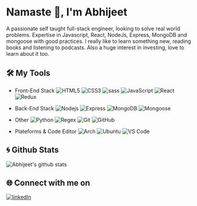 # Namaste 🙏️, I'm Abhijeet

A passionate self taught full-stack engineer, looking to solve real world problems. Expertise in Javascript, React, NodeJs, Express, MongoDB and mongoose with good practices. I really like to learn something new, reading books and listening to podcasts. Also a huge interest in investing, love to learn about it too.

## 🛠️ My Tools
* Front-End Stack 
![HTML5](https://img.shields.io/badge/-HTML5-black?style=flat-square&logo=html5&logoColor=E34F26)
![CSS3](https://img.shields.io/badge/-CSS3-black?style=flat-square&logo=css3&logoColor=1572B6)
![sass](https://img.shields.io/badge/-SASS-black?style=flat-square&logo=Sass)
![JavaScript](https://img.shields.io/badge/JavaScript-black?style=flat-square&logo=javascript)
![React](https://img.shields.io/badge/-React-black?style=flat-square&logo=react)
![Redux](https://img.shields.io/badge/-Redux-black?style=flat-square&logo=redux)

* Back-End Stack 
![Nodejs](https://img.shields.io/badge/Nodejs-black?style=flat-square&logo=Node.js)
![Express](https://img.shields.io/badge/-Express.js-black?style=flat-square&logo=Express)
![MongoDB](https://img.shields.io/badge/-MongoDB-black?style=flat-square&logo=mongodb)
![Mongoose](https://img.shields.io/badge/-Mongoose-black?style=flat-square&logo=mongoose)

* Other 
![Python](https://img.shields.io/badge/-Python-black?style=flat-square&logo=Python)
![Regex](https://img.shields.io/badge/-Regex-black?style=flat-square&logo=Regex)
![Git](https://img.shields.io/badge/-Git-black?style=flat-square&logo=git)
![GitHub](https://img.shields.io/badge/-GitHub-black?style=flat-square&logo=github)

* Plateforms & Code Editor 
![Arch](https://img.shields.io/badge/-Arch-black?style=flat-square&logo=arch-linux)
![Ubuntu](https://img.shields.io/badge/-Ubuntu-black?style=flat-square&logo=ubuntu)
![VS Code](https://img.shields.io/badge/-VS_Code-black?style=flat-square&logo=visual-studio-code)

## 🌀 Github Stats

![Abhijeet's github stats](https://github-readme-stats.vercel.app/api?username=abhijeet199&show_icons=true&title_color=fff&icon_color=79ff97&text_color=9f9f9f&bg_color=151515) 

## 🌐 Connect with me on
[![linkedIn](https://img.shields.io/badge/LinkedIn-0077B5?style=flat-square&logo=linkedin&logoColor=white)](https://www.linkedin.com/in/abhijeet-dev/)
